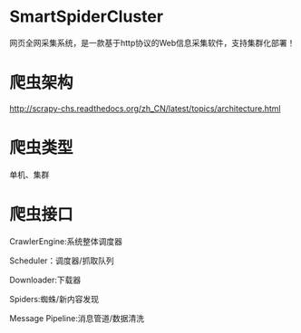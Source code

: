 # SmartSpiderCluster
网页全网采集系统，是一款基于http协议的Web信息采集软件，支持集群化部署！

# 爬虫架构
http://scrapy-chs.readthedocs.org/zh_CN/latest/topics/architecture.html

# 爬虫类型
单机、集群

# 爬虫接口
CrawlerEngine:系统整体调度器

Scheduler：调度器/抓取队列

Downloader:下载器

Spiders:蜘蛛/新内容发现

Message Pipeline:消息管道/数据清洗
